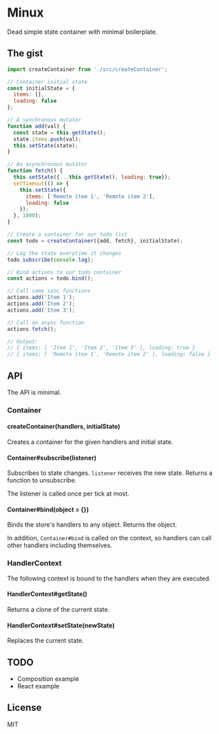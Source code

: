 # Minux

Dead simple state container with minimal boilerplate.

## The gist

```javascript
import createContainer from './src/createContainer';

// Container initial state
const initialState = {
  items: [],
  loading: false
};

// A synchronous mutator
function add(val) {
  const state = this.getState();
  state.items.push(val);
  this.setState(state);
}

// An asynchronous mutator
function fetch() {
  this.setState({...this.getState(), loading: true});
  setTimeout(() => {
    this.setState({
      items: ['Remote item 1', 'Remote item 2'],
      loading: false
    });
  }, 1000);
}

// Create a container for our todo list
const todo = createContainer({add, fetch}, initialState);

// Log the state everytime it changes
todo.subscribe(console.log);

// Bind actions to our todo container
const actions = todo.bind();

// Call some sync functions
actions.add('Item 1');
actions.add('Item 2');
actions.add('Item 3');

// Call an async function
actions.fetch();

// Output:
// { items: [ 'Item 1', 'Item 2', 'Item 3' ], loading: true }
// { items: [ 'Remote item 1', 'Remote item 2' ], loading: false }
```

## API

The API is minimal.

### Container

#### createContainer(handlers, initialState)

Creates a container for the given handlers and initial state.

#### Container#subscribe(listener)

Subscribes to state changes. `listener` receives the new state. Returns a
function to unsubscribe.

The listener is called once per tick at most.

#### Container#bind(object = {})

Binds the store's handlers to any object. Returns the object.

In addition, `Container#bind` is called on the context, so handlers can call
other handlers including themselves.

### HandlerContext

The following context is bound to the handlers when they are executed.

#### HandlerContext#getState()

Returns a clone of the current state.

#### HandlerContext#setState(newState)

Replaces the current state.

## TODO

* Composition example
* React example

## License

MIT
